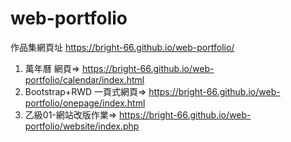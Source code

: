 # web-portfolio
作品集網頁址 https://bright-66.github.io/web-portfolio/

1. 萬年曆 網頁=> 
 https://bright-66.github.io/web-portfolio/calendar/index.html
2. Bootstrap+RWD 一頁式網頁=>
 https://bright-66.github.io/web-portfolio/onepage/index.html
3. 乙級01-網站改版作業=>
 https://bright-66.github.io/web-portfolio/website/index.php
